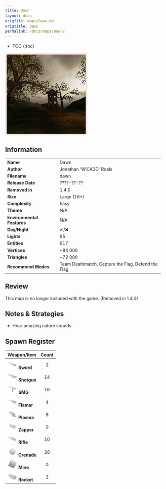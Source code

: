 ```yaml
---
title: Dawn
layout: docs
origfile: maps/Dawn.md
origtitle: Dawn
permalink: /docs/maps/Dawn/
---
```

* TOC
{:toc}
<img style='border:5px solid #ffe0e0e0' src="../images/maps/dawn.png" width="256px" />

## Information

|                            |                                                     |
|----------------------------|-----------------------------------------------------|
| **Name**                   | Dawn                                                |
| **Author**                 | Jonathan 'W!CK3D' Roels                             |
| **Filename**               | dawn                                                |
| **Release Date**           | ????-??-??                                          |
| **Removed in**             | 1.4.0                                               |
| **Size**                   | Large (16+)                                         |
| **Complexity**             | Easy                                                |
| **Theme**                  | N/A                                                 |
| **Environmental Features** | N/A                                                 |
| **Day/Night**              | ✔/✖                                                 |
| **Lights**                 | 95                                                  |
| **Entities**               | 617                                                 |
| **Vertices**               | ~84 000                                             |
| **Triangles**              | ~72 000                                             |
| **Recommend Modes**        | Team Deathmatch, Capture the Flag, Defend the Flag  |

## Review

This map is no longer included with the game. (Removed in 1.4.0)

## Notes & Strategies

- Hear amazing nature sounds.

## Spawn Register

| Weapon/Item                                                         | Count |
|---------------------------------------------------------------------|:-----:|
| <img src="../images/weapons/sword.png" width="32px"/> **Sword**     |   2   |
| <img src="../images/weapons/shotgun.png" width="32px"/> **Shotgun** |  14   |
| <img src="../images/weapons/smg.png" width="32px"/> **SMG**         |  16   |
| <img src="../images/weapons/flamer.png" width="32px"/> **Flamer**   |   4   |
| <img src="../images/weapons/plasma.png" width="32px"/> **Plasma**   |   8   |
| <img src="../images/weapons/zapper.png" width="32px"/> **Zapper**   |   0   |
| <img src="../images/weapons/rifle.png" width="32px"/> **Rifle**     |  10   |
| <img src="../images/weapons/grenade.png" width="32px"/> **Grenade** |  28   |
| <img src="../images/weapons/mine.png" width="32px"/> **Mine**       |   0   |
| <img src="../images/weapons/rocket.png" width="32px"/> **Rocket**   |   2   |
